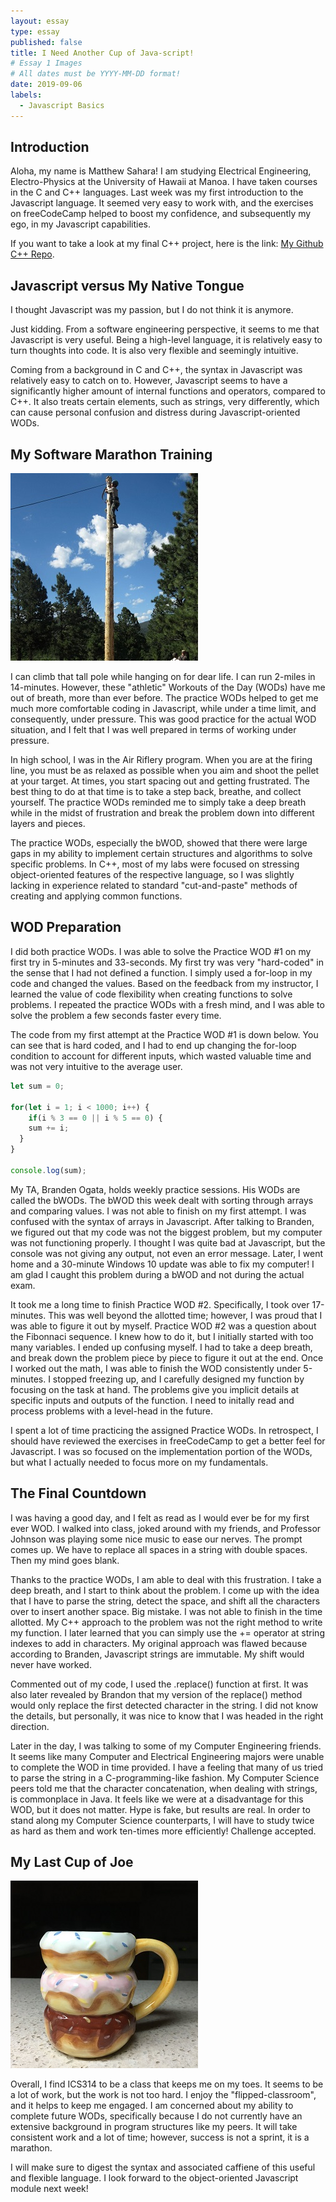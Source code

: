 ```yaml
---
layout: essay
type: essay
published: false
title: I Need Another Cup of Java-script!
# Essay 1 Images
# All dates must be YYYY-MM-DD format!
date: 2019-09-06
labels:
  - Javascript Basics
---
```


## Introduction

Aloha, my name is Matthew Sahara! I am studying Electrical Engineering, Electro-Physics at the University of Hawaii at Manoa. I have taken courses in the C and C++ languages. Last week was my first introduction to the Javascript language. It seemed very easy to work with, and the exercises on freeCodeCamp helped to boost my confidence, and subsequently my ego, in my Javascript capabilities.

If you want to take a look at my final C++ project, here is the link: [My Github C++ Repo](http://github.com/saharama/EE205_FinalProject).

## Javascript versus My Native Tongue

I thought Javascript was my passion, but I do not think it is anymore.

Just kidding. From a software engineering perspective, it seems to me that Javascript is very useful. Being a high-level language, it is relatively easy to turn thoughts into code. It is also very flexible and seemingly intuitive.

Coming from a background in C and C++, the syntax in Javascript was relatively easy to catch on to. However, Javascript seems to have a significantly higher amount of internal functions and operators, compared to C++. It also treats certain elements, such as strings, very differently, which can cause personal confusion and distress during Javascript-oriented WODs.

## My Software Marathon Training

<img class="ui medium right floated rounded image" src="../images/essay1/essay1-climb.jpg">

I can climb that tall pole while hanging on for dear life. I can run 2-miles in 14-minutes. However, these "athletic" Workouts of the Day (WODs) have me out of breath, more than ever before. The practice WODs helped to get me much more comfortable coding in Javascript, while under a time limit, and consequently, under pressure. This was good practice for the actual WOD situation, and I felt that I was well prepared in terms of working under pressure.

In high school, I was in the Air Riflery program. When you are at the firing line, you must be as relaxed as possible when you aim and shoot the pellet at your target. At times, you start spacing out and getting frustrated. The best thing to do at that time is to take a step back, breathe, and collect yourself. The practice WODs reminded me to simply take a deep breath while in the midst of frustration and break the problem down into different layers and pieces.

The practice WODs, especially the bWOD, showed that there were large gaps in my ability to implement certain structures and algorithms to solve specific problems. In C++, most of my labs were focused on stressing object-oriented features of the respective language, so I was slightly lacking in experience related to standard "cut-and-paste" methods of creating and applying common functions.

## WOD Preparation

I did both practice WODs. I was able to solve the Practice WOD #1 on my first try in 5-minutes and 33-seconds. My first try was very "hard-coded" in the sense that I had not defined a function. I simply used a for-loop in my code and changed the values. Based on the feedback from my instructor, I learned the value of code flexibility when creating functions to solve problems. I repeated the practice WODs with a fresh mind, and I was able to solve the problem a few seconds faster every time.

The code from my first attempt at the Practice WOD #1 is down below. You can see that is hard coded, and I had to end up changing the for-loop condition to account for different inputs, which wasted valuable time and was not very intuitive to the average user.
```js
let sum = 0;

for(let i = 1; i < 1000; i++) {
	if(i % 3 == 0 || i % 5 == 0) {
  	sum += i;
  }
}

console.log(sum);

```

My TA, Branden Ogata, holds weekly practice sessions. His WODs are called the bWODs. The bWOD this week dealt with sorting through arrays and comparing values. I was not able to finish on my first attempt. I was confused with the syntax of arrays in Javascript. After talking to Branden, we figured out that my code was not the biggest problem, but my computer was not functioning properly. I thought I was quite bad at Javascript, but the console was not giving any output, not even an error message. Later, I went home and a 30-minute Windows 10 update was able to fix my computer! I am glad I caught this problem during a bWOD and not during the actual exam.

It took me a long time to finish Practice WOD #2. Specifically, I took over 17-minutes. This was well beyond the allotted time; however, I was proud that I was able to figure it out by myself. Practice WOD #2 was a question about the Fibonnaci sequence. I knew how to do it, but I initially started with too many variables. I ended up confusing myself. I had to take a deep breath, and break down the problem piece by piece to figure it out at the end. Once I worked out the math, I was able to finish the WOD consistently under 5-minutes. I stopped freezing up, and I carefully designed my function by focusing on the task at hand. The problems give you implicit details at specific inputs and outputs of the function. I need to initally read and process problems with a level-head in the future.

I spent a lot of time practicing the assigned Practice WODs. In retrospect, I should have reviewed the exercises in freeCodeCamp to get a better feel for Javascript. I was so focused on the implementation portion of the WODs, but what I actually needed to focus more on my fundamentals.

## The Final Countdown

I was having a good day, and I felt as read as I would ever be for my first ever WOD. I walked into class, joked around with my friends, and Professor Johnson was playing some nice music to ease our nerves. The prompt comes up. We have to replace all spaces in a string with double spaces. Then my mind goes blank.

Thanks to the practice WODs, I am able to deal with this frustration. I take a deep breath, and I start to think about the problem. I come up with the idea that I have to parse the string, detect the space, and shift all the characters over to insert another space. Big mistake. I was not able to finish in the time allotted. My C++ approach to the problem was not the right method to write my function. I later learned that you can simply use the += operator at string indexes to add in characters. My original approach was flawed because according to Branden, Javascript strings are immutable. My shift would never have worked.

Commented out of my code, I used the .replace() function at first. It was also later revealed by Brandon that my version of the replace() method would only replace the first detected character in the string. I did not know the details, but personally, it was nice to know that I was headed in the right direction.

Later in the day, I was talking to some of my Computer Engineering friends. It seems like many Computer and Electrical Engineering majors were unable to complete the WOD in time provided. I have a feeling that many of us tried to parse the string in a C-programming-like fashion. My Computer Science peers told me that the character concatenation, when dealing with strings, is commonplace in Java. It feels like we were at a disadvantage for this WOD, but it does not matter. Hype is fake, but results are real. In order to stand along my Computer Science counterparts, I will have to study twice as hard as them and work ten-times more efficiently! Challenge accepted.

## My Last Cup of Joe

<img class="ui medium left floated rounded image" src="../images/essay1/essay1-joe.jpg">

Overall, I find ICS314 to be a class that keeps me on my toes. It seems to be a lot of work, but the work is not too hard. I enjoy the "flipped-classroom", and it helps to keep me engaged. I am concerned about my ability to complete future WODs, specifically because I do not currently have an extensive background in program structures like my peers. It will take consistent work and a lot of time; however, success is not a sprint, it is a marathon.

I will make sure to digest the syntax and associated caffiene of this useful and flexible language. I look forward to the object-oriented Javascript module next week!

